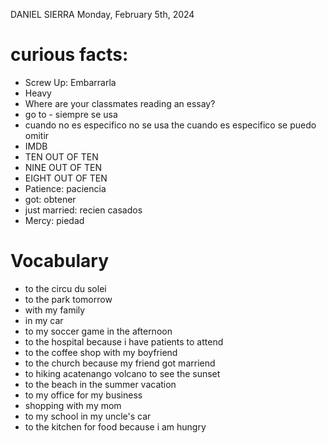 DANIEL SIERRA
Monday, February 5th, 2024

# curious facts:
- Screw Up: Embarrarla
- Heavy
- Where are your classmates reading an essay?
- go to - siempre se usa
- cuando no es especifico no se usa the cuando es especifico se puedo omitir
- IMDB
- TEN OUT OF TEN
- NINE OUT OF TEN
- EIGHT OUT OF TEN
- Patience: paciencia
- got: obtener
- just married: recien casados
- Mercy: piedad

# Vocabulary
- to the circu du solei
- to the park tomorrow
- with my family
- in my car
- to my soccer game in the afternoon
- to the hospital because i have patients to attend
- to the coffee shop with my boyfriend
- to the church because my friend got marriend
- to hiking acatenango volcano to see the sunset
- to the beach in the summer vacation
- to my office for my business
- shopping with my mom
- to my school in my uncle's car
- to the kitchen for food because i am hungry
